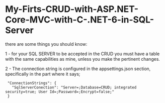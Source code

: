 # My-Firts-CRUD-with-ASP.NET-Core-MVC-with-C-.NET-6-in-SQL-Server

there are some things you should know:

1 - for your SQL SERVER to be accepted in the CRUD you must have a table with the same capabilities as mine, unless you make the pertinent changes.

2 - The connection string is configured in the appsettings.json section, specifically in the part where it says;

     "ConnectionStrings": {
       "SqlServerConection": "Server=;Database=CRUD; integrated security=true; User Id=;Password=;Encrypt=false;"
     }
